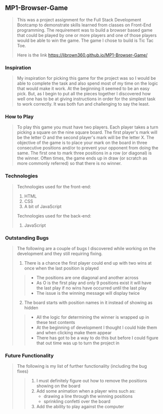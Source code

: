 ## MP1-Browser-Game
>
> This was a project assignment for the Full Stack Development Bootcamp to demonstrate skills learned from classes on Front-End programming. The requirement was to build a browser based game that could be played by one or more players and one of those players would be able to win the game. The game I chose to build is Tic Tac Toe. 
> 
> Here is the link https://librown360.github.io/MP1-Browser-Game/
>
### Inspiration
>
> My inspiration for picking this game for the project was so I would be able to complete the task and also spend most of my time on the logic that would make it work. At the beginning it seemed to be an easy pick. But, as I begin to put all the pieces together I discovered how well one has to be at giving instructions in order for the simplest task to work correctly. It was both fun and challenging to say the least. 
>
### How to Play
>
> To play this game you must have two players. Each player takes a turn picking a square on the nine square board. The first player's mark will be the letter O and the second player's mark will be the letter X. The objective of the game is to place your mark on the board in three consecutive positions and/or to prevent your opponent from doing the same. The first one to mark three positions in a row (or diagonal) is the winner. Often times, the game ends up in draw (or scratch as more commonly referred) so that there is no winner. 
>
### Technologies
>
> Technologies used for the front-end:
> 1. HTML
> 2. CSS
> 3. A bit of JavaScript
>
> Technologies used for the back-end:
> 1. JavaScript
>
### Outstanding Bugs
>
> The following are a couple of bugs I discovered while working on the development and they still requiring fixing.
> 1. There is a chance the first player could end up with two wins at once when the last position is played
>> * The positions are one diagonal and another across
>> * As O is the first play and only 9 positions exist it will have the last play if no wins have occurred until the last play
>> * The issue is the winning message will display twice
> 2. The board starts with position names in it instead of showing as hidden
>> * All the logic for determining the winner is wrapped up in these text contents
>> * At the beginning of development I thought I could hide them and when clicking make them appear
>> * There has got to be a way to do this but before I could figure that out time was up to turn the project in
>
### Future Functionality
>
> The following is my list of further functionality (including the bug fixes)
>> 1. I must definitely figure out how to remove the positions showing on the board
>> 2. Add some animation when a player wins such as:
>>    * drawing a line through the winning positions
>>    * sprinkling confetti over the board
>> 3. Add the ability to play against the computer
